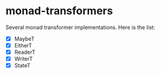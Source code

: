 # monad-transformers
Several monad transformer implementations. Here is the list:

- [X] MaybeT
- [X] EitherT
- [X] ReaderT
- [X] WriterT
- [X] StateT
